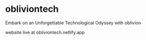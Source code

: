 # obliviontech
Embark on an Unforgettable Technological Odyssey with oblivion

website live at obliviontech.netlify.app


